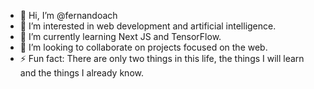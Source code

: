 - 👋 Hi, I’m @fernandoach
- 👀 I’m interested in web development and artificial intelligence.
- 🌱 I’m currently learning Next JS and TensorFlow.
- 💞️ I’m looking to collaborate on projects focused on the web.
- ⚡ Fun fact: There are only two things in this life, the things I will learn and the things I already know.
